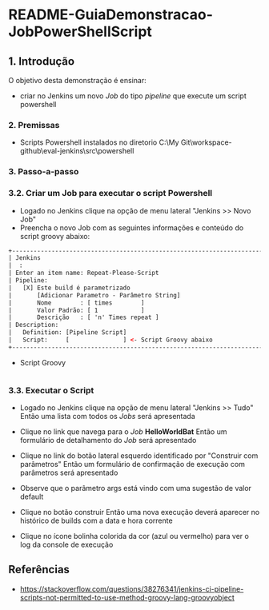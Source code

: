 # README-GuiaDemonstracao-JobPowerShellScript


## 1. Introdução ##

O objetivo desta demonstração é ensinar:
* criar no Jenkins um novo _Job_ do tipo _pipeline_ que execute um script powershell 

### 2. Premissas ###

* Scripts Powershell instalados no diretorio C:\My Git\workspace-github\eval-jenkins\src\powershell

### 3. Passo-a-passo ###

### 3.2. Criar um Job para executar o script Powershell ###

* Logado no Jenkins clique na opção de menu lateral "Jenkins >> Novo Job"
* Preencha o novo Job com as seguintes informações e conteúdo do script groovy abaixo:

```html
+--------------------------------------------------------------------------------+
| Jenkins                                                                        |
|  :                                                                             |
| Enter an item name: Repeat-Please-Script                                       |
| Pipeline:                                                                      |
|   [X] Este build é parametrizado                                               |
|       [Adicionar Parametro - Parâmetro String]                                 |
|       Nome        : [ times        ]                                           |
|       Valor Padrão: [ 1            ]                                           |
|       Descrição   : [ 'n' Times repeat ]                                       |
| Description:                                                                   |
|   Definition: [Pipeline Script]                                                |
|   Script:     [               ] <- Script Groovy abaixo                        |
+--------------------------------------------------------------------------------+
```

* Script Groovy

```groovy
```


### 3.3. Executar o Script ###

* Logado no Jenkins clique na opção de menu lateral "Jenkins >> Tudo" Então uma lista com todos os _Jobs_ será apresentada 
* Clique no link que navega para o _Job_ **HelloWorldBat** Então um formulário de detalhamento do _Job_ será apresentado
* Clique no link do botão lateral esquerdo identificado por "Construir com parâmetros" Então um formulário de confirmação de execução com parâmetros será apresentado
* Observe que o parâmetro args está vindo com uma sugestão de valor default
* Clique no botão construir Então uma nova execução deverá aparecer no histórico de builds com a data e hora corrente


* Clique no ícone bolinha colorida da cor (azul ou vermelho) para ver o log da console de execução




## Referências ##

* https://stackoverflow.com/questions/38276341/jenkins-ci-pipeline-scripts-not-permitted-to-use-method-groovy-lang-groovyobject
